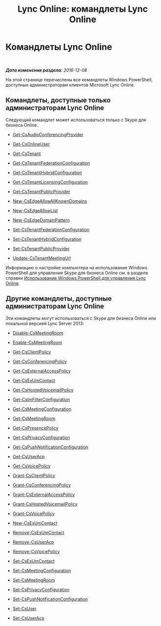 ﻿---
title: 'Lync Online: командлеты Lync Online'
TOCTitle: Командлеты Lync Online
ms:assetid: 1d85a61f-80e5-49c6-be7f-971ff5fe4dbe
ms:mtpsurl: https://technet.microsoft.com/ru-ru/library/JJ994021(v=OCS.15)
ms:contentKeyID: 52058190
ms.date: 12/10/2016
mtps_version: v=OCS.15
ms.translationtype: HT
---

# Командлеты Lync Online

 

_**Дата изменения раздела:** 2016-12-08_

На этой странице перечислены все командлеты Windows PowerShell, доступные администраторам клиентов Microsoft Lync Online.

## Командлеты, доступные только администраторам Lync Online

Следующий командлет может использоваться только с Skype для бизнеса Online.

  - [Get-CsAudioConferencingProvider](get-csaudioconferencingprovider.md)

  - [Get-CsOnlineUser](get-csonlineuser.md)

  - [Get-CsTenant](get-cstenant.md)

  - [Get-CsTenantFederationConfiguration](get-cstenantfederationconfiguration.md)

  - [Get-CsTenantHybridConfiguration](get-cstenanthybridconfiguration.md)

  - [Get-CsTenantLicensingConfiguration](get-cstenantlicensingconfiguration.md)

  - [Get-CsTenantPublicProvider](get-cstenantpublicprovider.md)

  - [New-CsEdgeAllowAllKnownDomains](new-csedgeallowallknowndomains.md)

  - [New-CsEdgeAllowList](new-csedgeallowlist.md)

  - [New-CsEdgeDomainPattern](new-csedgedomainpattern.md)

  - [Set-CsTenantFederationConfiguration](set-cstenantfederationconfiguration.md)

  - [Set-CsTenantHybridConfiguration](set-cstenanthybridconfiguration.md)

  - [Set-CsTenantPublicProvider](set-cstenantpublicprovider.md)

  - [Update-CsTenantMeetingUrl](update-cstenantmeetingurl.md)

Информацию о настройке компьютера на использование Windows PowerShell для управления Skype для бизнеса Online см. в разделе справки [Использование Windows PowerShell для управления Lync Online](skype-for-business-online-using-windows-powershell-to-manage-your-tenant.md).

## Другие командлеты, доступные администраторам Lync Online

Эти командлеты могут использоваться с Skype для бизнеса Online или локальной версией Lync Server 2013:

  - [Disable-CsMeetingRoom](disable-csmeetingroom.md)

  - [Enable-CsMeetingRoom](enable-csmeetingroom.md)

  - [Get-CsClientPolicy](get-csclientpolicy.md)

  - [Get-CsConferencingPolicy](get-csconferencingpolicy.md)

  - [Get-CsExternalAccessPolicy](get-csexternalaccesspolicy.md)

  - [Get-CsExUmContact](get-csexumcontact.md)

  - [Get-CsHostedVoicemailPolicy](get-cshostedvoicemailpolicy.md)

  - [Get-CsImFilterConfiguration](get-csimfilterconfiguration.md)

  - [Get-CsMeetingConfiguration](get-csmeetingconfiguration.md)

  - [Get-CsMeetingRoom](get-csmeetingroom.md)

  - [Get-CsPresencePolicy](get-cspresencepolicy.md)

  - [Get-CsPrivacyConfiguration](get-csprivacyconfiguration.md)

  - [Get-CsPushNotificationConfiguration](get-cspushnotificationconfiguration.md)

  - [Get-CsUserAcp](get-csuseracp.md)

  - [Get-CsVoicePolicy](get-csvoicepolicy.md)

  - [Grant-CsClientPolicy](grant-csclientpolicy.md)

  - [Grant-CsConferencingPolicy](grant-csconferencingpolicy.md)

  - [Grant-CsExternalAccessPolicy](grant-csexternalaccesspolicy.md)

  - [Grant-CsHostedVoicemailPolicy](grant-cshostedvoicemailpolicy.md)

  - [Grant-CsVoicePolicy](grant-csvoicepolicy.md)

  - [New-CsExUmContact](new-csexumcontact.md)

  - [Remove-CsExUmContact](remove-csexumcontact.md)

  - [Remove-CsUserAcp](remove-csuseracp.md)

  - [Remove-CsVoicePolicy](remove-csvoicepolicy.md)

  - [Set-CsExUmContact](set-csexumcontact.md)

  - [Set-CsMeetingConfiguration](set-csmeetingconfiguration.md)

  - [Set-CsMeetingRoom](set-csmeetingroom.md)

  - [Set-CsPrivacyConfiguration](set-csprivacyconfiguration.md)

  - [Set-CsPushNotificationConfiguration](set-cspushnotificationconfiguration.md)

  - [Set-CsUser](set-csuser.md)

  - [Set-CsUserAcp](set-csuseracp.md)

